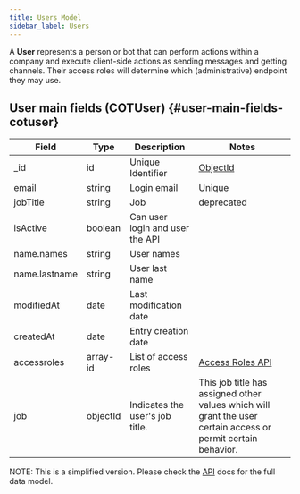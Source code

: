```yaml
---
title: Users Model
sidebar_label: Users
---
```


A __User__ represents a person or bot that can perform actions within a company and execute client-side actions as sending messages and getting channels. Their access roles will determine which (administrative) endpoint they may use. 

## User main fields (COTUser) {#user-main-fields-cotuser}

| Field | Type | Description | Notes |
| ----  | ---- | ----------- | ----  |
| _id   | id   | Unique Identifier   | [ObjectId](/docs/getting_started/glossary#ObjectId) |
| email | string | Login email | Unique
| jobTitle | string | Job | deprecated |
| isActive | boolean | Can user login and user the API |
| name.names | string | User names |
| name.lastname | string | User last name | 
| modifiedAt | date | Last modification date
| createdAt | date | Entry creation date
| accessroles | array-id | List of access roles | [Access Roles API](/docs/documentation/api/users/accessroles)
| job | objectId | Indicates the user's job title. | This job title has assigned other values which will grant the user certain access or permit certain behavior. |

NOTE: This is a simplified version. Please check the [API](https://www.cotalker.com/swagger/core/?key=woubtjf4olr0t4zgutuwn6scbcm6hd3qh1cgl5obmohpbm3mfublnwcvv67lodgjvd3h86s9ppshtvmf95gepsqh6nizq9liu7f) docs for the full data model.
